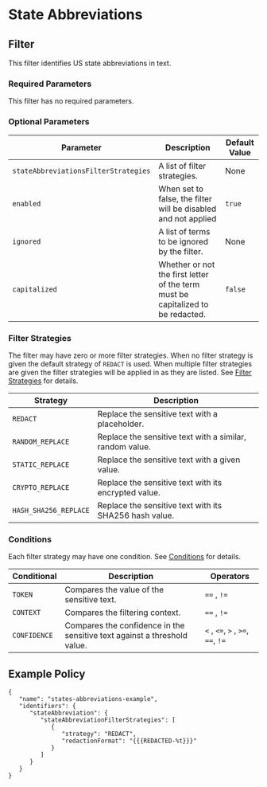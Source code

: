 # State Abbreviations

## Filter

This filter identifies US state abbreviations in text.

### Required Parameters

This filter has no required parameters.

### Optional Parameters

| Parameter                            | Description                                                    | Default Value |
| ------------------------------------ | -------------------------------------------------------------- | ------------- |
| `stateAbbreviationsFilterStrategies` | A list of filter strategies.                                   | None          |
| `enabled`                            | When set to false, the filter will be disabled and not applied | `true`        |
| `ignored`                            | A list of terms to be ignored by the filter.                   | None          |
| `capitalized`            | Whether or not the first letter of the term must be capitalized to be redacted.                                                       | `false`        |

### Filter Strategies

The filter may have zero or more filter strategies. When no filter strategy is given the default strategy of `REDACT` is used. When multiple filter strategies are given the filter strategies will be applied in as they are listed. See [Filter Strategies](#filter-strategies) for details.

| Strategy              | Description                                              |
| --------------------- | -------------------------------------------------------- |
| `REDACT`              | Replace the sensitive text with a placeholder.           |
| `RANDOM_REPLACE`      | Replace the sensitive text with a similar, random value. |
| `STATIC_REPLACE`      | Replace the sensitive text with a given value.           |
| `CRYPTO_REPLACE`      | Replace the sensitive text with its encrypted value.     |
| `HASH_SHA256_REPLACE` | Replace the sensitive text with its SHA256 hash value.   |

### Conditions

Each filter strategy may have one condition. See [Conditions](#conditions) for details.

| Conditional  | Description                                                              | Operators                          |
| ------------ | ------------------------------------------------------------------------ | ---------------------------------- |
| `TOKEN`      | Compares the value of the sensitive text.                                | `==` , `!=`                        |
| `CONTEXT`    | Compares the filtering context.                                          | `==` , `!=`                        |
| `CONFIDENCE` | Compares the confidence in the sensitive text against a threshold value. | `<` , `<=`, `>` , `>=`, `==`, `!=` |

## Example Policy

```
{
   "name": "states-abbreviations-example",
   "identifiers": {
      "stateAbbreviation": {
         "stateAbbreviationFilterStrategies": [
            {
               "strategy": "REDACT",
               "redactionFormat": "{{{REDACTED-%t}}}"
            }
         ]
      }
   }
}
```
